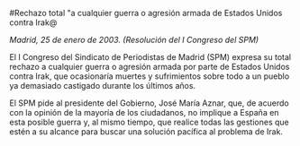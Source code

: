 #Rechazo total "a cualquier guerra o agresión armada de Estados Unidos contra Irak@

*Madrid, 25 de enero de 2003. (Resolución del I Congreso del SPM)*

El I Congreso del Sindicato de Periodistas de Madrid (SPM) expresa su total rechazo a cualquier guerra o agresión armada por parte de Estados Unidos contra Irak, que ocasionaría muertes y sufrimientos sobre todo a un pueblo ya demasiado castigado durante los últimos años.

El SPM pide al presidente del Gobierno, José María Aznar, que, de acuerdo con la opinión de la mayoría de los ciudadanos, no implique a España en esta posible guerra y, al mismo tiempo, que realice todas las gestiones que estén a su alcance para buscar una solución pacífica al problema de Irak.
